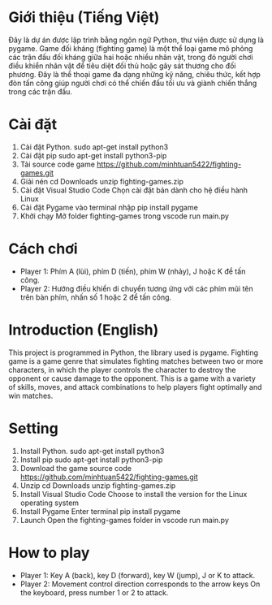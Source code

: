 # Giới thiệu (Tiếng Việt)
Đây là dự án được lập trình bằng ngôn ngữ Python, thư viện được sử dụng là pygame.
Game đối kháng (fighting game) là một thể loại game mô phỏng các trận đấu đối kháng giữa hai hoặc nhiều nhân vật, trong đó người chơi điều khiển nhân vật để tiêu diệt đối thủ hoặc gây sát thương cho đối phương. Đây là thể thoại game đa dạng những kỹ năng, chiêu thức, kết hợp đòn tấn công giúp người chơi có thể chiến đấu tối ưu và giành chiến thắng trong các trận đấu.
# Cài đặt 
1. Cài đặt Python.
sudo apt-get install python3
2. Cài đặt pip
sudo apt-get install python3-pip
3. Tải source code game 
https://github.com/minhtuan5422/fighting-games.git
4. Giải nén
cd Downloads
unzip fighting-games.zip
5. Cài đặt Visual Studio Code
Chọn cài đặt bản dành cho hệ điều hành Linux
6. Cài đặt Pygame
vào terminal nhập
pip install pygame
7. Khởi chạy
Mở folder fighting-games trong vscode
run main.py

# Cách chơi
+ Player 1: Phím A (lùi), phím D (tiến), phím W (nhảy), J hoặc K để
tấn công.
+ Player 2: Hướng điều khiển di chuyển tương ứng với các phím mũi tên
trên bàn phím, nhấn số 1 hoặc 2 để tấn công.


# Introduction (English)
This project is programmed in Python, the library used is pygame.
Fighting game is a game genre that simulates fighting matches between two or more characters, in which the player controls the character to destroy the opponent or cause damage to the opponent. This is a game with a variety of skills, moves, and attack combinations to help players fight optimally and win matches.
# Setting
1. Install Python.
sudo apt-get install python3
2. Install pip
sudo apt-get install python3-pip
3. Download the game source code
https://github.com/minhtuan5422/fighting-games.git
4. Unzip
cd Downloads
unzip fighting-games.zip
5. Install Visual Studio Code
Choose to install the version for the Linux operating system
6. Install Pygame
Enter terminal
pip install pygame
7. Launch
Open the fighting-games folder in vscode
run main.py
# How to play
+ Player 1: Key A (back), key D (forward), key W (jump), J or K to
attack.
+ Player 2: Movement control direction corresponds to the arrow keys
On the keyboard, press number 1 or 2 to attack.
